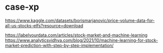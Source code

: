 # case-xp
https://www.kaggle.com/datasets/borismarjanovic/price-volume-data-for-all-us-stocks-etfs?resource=download

https://labelyourdata.com/articles/stock-market-and-machine-learning
https://www.analyticsvidhya.com/blog/2021/10/machine-learning-for-stock-market-prediction-with-step-by-step-implementation/